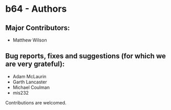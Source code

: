 # b64 - Authors

## Major Contributors:

* Matthew Wilson


## Bug reports, fixes and suggestions (for which we are very grateful):

* Adam McLaurin
* Garth Lancaster
* Michael Coulman
* mis232


Contributions are welcomed.


<!-- ########################### end of file ########################### -->

